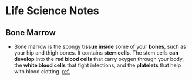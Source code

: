 # Life Science Notes

## Bone Marrow 
  * Bone marrow is the spongy **tissue inside** some of your **bones**, such as your hip and thigh bones. It contains **stem cells**. The stem cells **can develop** into the **red blood cells** that carry oxygen through your body, the **white blood cells** that fight infections, and the **platelets** that help with blood clotting. [ref.](https://medlineplus.gov/bonemarrowdiseases.html)
